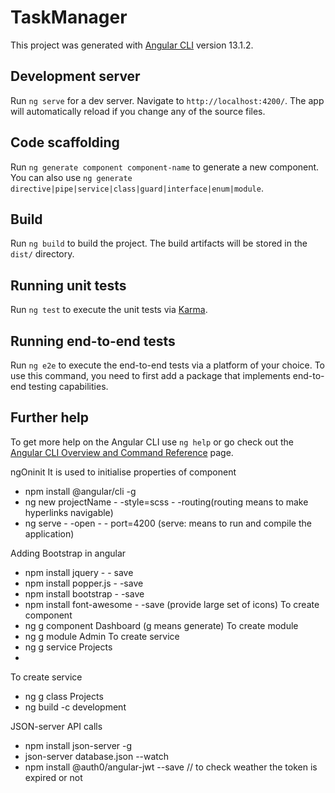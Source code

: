 # TaskManager

This project was generated with [Angular CLI](https://github.com/angular/angular-cli) version 13.1.2.

## Development server

Run `ng serve` for a dev server. Navigate to `http://localhost:4200/`. The app will automatically reload if you change any of the source files.

## Code scaffolding

Run `ng generate component component-name` to generate a new component. You can also use `ng generate directive|pipe|service|class|guard|interface|enum|module`.

## Build

Run `ng build` to build the project. The build artifacts will be stored in the `dist/` directory.

## Running unit tests

Run `ng test` to execute the unit tests via [Karma](https://karma-runner.github.io).

## Running end-to-end tests

Run `ng e2e` to execute the end-to-end tests via a platform of your choice. To use this command, you need to first add a package that implements end-to-end testing capabilities.

## Further help

To get more help on the Angular CLI use `ng help` or go check out the [Angular CLI Overview and Command Reference](https://angular.io/cli) page.


ngOninit
It is used to initialise properties of component

- npm install @angular/cli -g
- ng new projectName - -style=scss - -routing(routing means to make hyperlinks navigable)
- ng serve - -open - - port=4200 (serve: means to run and compile the application)

Adding Bootstrap in angular
- npm install jquery - - save
- npm install popper.js - -save
- npm install bootstrap - -save
- npm install font-awesome - -save (provide large set of icons)
  To create component
- ng g component Dashboard (g means generate)
  To create module
- ng g module Admin
  To create service
-  ng g service Projects
-

To create service
- ng g class Projects
- ng build -c development

JSON-server API calls
- npm install json-server -g
- json-server database.json --watch
- npm install @auth0/angular-jwt --save // to check weather the token is expired or not


